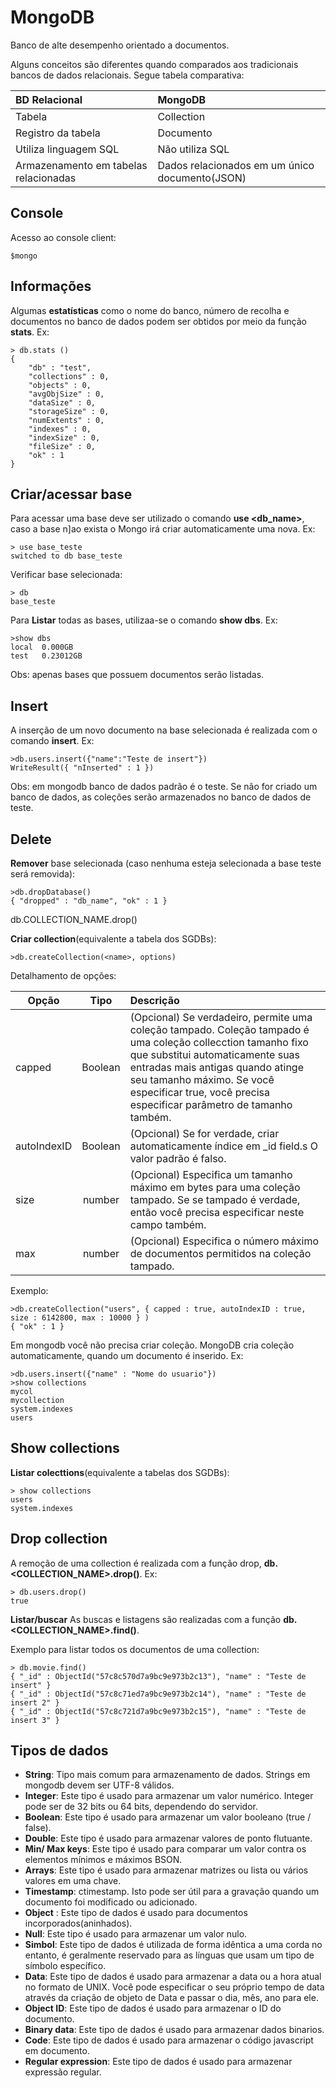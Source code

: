 # MongoDB
Banco de alte desempenho orientado a documentos.

Alguns conceitos são diferentes quando comparados aos tradicionais bancos de dados relacionais. Segue tabela comparativa:

| BD Relacional      | MongoDB       |
| :----------------- |:--------------|
| Tabela             | Collection    |
| Registro da tabela | Documento     |
| Utiliza linguagem SQL | Não utiliza SQL |
| Armazenamento em tabelas relacionadas | Dados relacionados em um único documento(JSON) |

## Console
Acesso ao console client:
```shell
$mongo
```
## Informações
Algumas **estatísticas** como o nome do banco, número de recolha e documentos no banco de dados podem ser obtidos por meio da função **stats**. Ex:
```shell
> db.stats ()
{
	"db" : "test",
	"collections" : 0,
	"objects" : 0,
	"avgObjSize" : 0,
	"dataSize" : 0,
	"storageSize" : 0,
	"numExtents" : 0,
	"indexes" : 0,
	"indexSize" : 0,
	"fileSize" : 0,
	"ok" : 1
}
```

## Criar/acessar base
Para acessar uma base deve ser utilizado o comando **use <db_name>**, caso a base n]ao exista o Mongo irá criar automaticamente uma nova. Ex:
```shell
> use base_teste
switched to db base_teste
```

Verificar base selecionada:
```shell
> db
base_teste
```

Para **Listar** todas as bases, utilizaa-se o comando **show dbs**. Ex:
```shell
>show dbs
local  0.000GB
test   0.23012GB
```
Obs: apenas bases que possuem documentos serão listadas.

## Insert
A inserção de um novo documento na base selecionada é realizada com o comando **insert**. Ex:
```
>db.users.insert({"name":"Teste de insert"})
WriteResult({ "nInserted" : 1 })
```
Obs: em mongodb banco de dados padrão é o teste. Se não for criado um banco de dados, as coleções serão armazenados no banco de dados de teste.

## Delete
**Remover** base selecionada (caso nenhuma esteja selecionada a base teste será removida):
```
>db.dropDatabase()
{ "dropped" : "db_name", "ok" : 1 }
```

db.COLLECTION_NAME.drop()

**Criar collection**(equivalente a tabela dos SGDBs):
```
>db.createCollection(<name>, options)
```

Detalhamento de opções:

| Opção         | Tipo     | Descrição  |
| ------------- |:--------:| :-----|
| capped        | Boolean  | (Opcional) Se verdadeiro, permite uma coleção tampado. Coleção tampado é uma coleção collecction tamanho fixo que substitui automaticamente suas entradas mais antigas quando atinge seu tamanho máximo. Se você especificar true, você precisa especificar parâmetro de tamanho também. |
| autoIndexID   | Boolean  | (Opcional) Se for verdade, criar automaticamente índice em _id field.s O valor padrão é falso. |
| size          | number   | (Opcional) Especifica um tamanho máximo em bytes para uma coleção tampado. Se se tampado é verdade, então você precisa especificar neste campo também. |
| max           | number   | (Opcional) Especifica o número máximo de documentos permitidos na coleção tampado. |

Exemplo:
```
>db.createCollection("users", { capped : true, autoIndexID : true, size : 6142800, max : 10000 } )
{ "ok" : 1 }
```

Em mongodb você não precisa criar coleção. MongoDB cria coleção automaticamente, quando um documento é inserido. Ex:
```
>db.users.insert({"name" : "Nome do usuario"})
>show collections
mycol
mycollection
system.indexes
users
```
## Show collections
**Listar colecttions**(equivalente a tabelas dos SGDBs):
```
> show collections
users
system.indexes
```
## Drop collection
A remoção de uma collection é realizada com a função drop, **db.<COLLECTION_NAME>.drop()**. Ex:
```shell
> db.users.drop()
true
```

**Listar/buscar**
As buscas e listagens são realizadas com a função **db.<COLLECTION_NAME>.find()**.

Exemplo para listar todos os documentos de uma collection:
```shell
> db.movie.find()
{ "_id" : ObjectId("57c8c570d7a9bc9e973b2c13"), "name" : "Teste de insert" }
{ "_id" : ObjectId("57c8c71ed7a9bc9e973b2c14"), "name" : "Teste de insert 2" }
{ "_id" : ObjectId("57c8c721d7a9bc9e973b2c15"), "name" : "Teste de insert 3" }
```

## Tipos de dados
 * **String**: Tipo mais comum para armazenamento de dados. Strings em mongodb devem ser UTF-8 válidos.
 * **Integer**: Este tipo é usado para armazenar um valor numérico. Integer pode ser de 32 bits ou 64 bits, dependendo do servidor.
 * **Boolean**: Este tipo é usado para armazenar um valor booleano (true / false).
 * **Double**: Este tipo é usado para armazenar valores de ponto flutuante.
 * **Min/ Max keys**: Este tipo é usado para comparar um valor contra os elementos mínimos e máximos BSON.
 * **Arrays**: Este tipo é usado para armazenar matrizes ou lista ou vários valores em uma chave.
 * **Timestamp**: ctimestamp. Isto pode ser útil para a gravação quando um documento foi modificado ou adicionado.
 * **Object** : Este tipo de dados é usado para documentos incorporados(aninhados).
 * **Null**: Este tipo é usado para armazenar um valor nulo.
 * **Simbol**: Este tipo de dados é utilizada de forma idêntica a uma corda no entanto, é geralmente reservado para as línguas que usam um tipo de símbolo específico.
 * **Data**: Este tipo de dados é usado para armazenar a data ou a hora atual no formato de UNIX. Você pode especificar o seu próprio tempo de data através da criação de objeto de Data e passar o dia, mês, ano para ele.
 * **Object ID**: Este tipo de dados é usado para armazenar o ID do documento.
 * **Binary data**: Este tipo de dados é usado para armazenar dados binarios.
 * **Code**: Este tipo de dados é usado para armazenar o código javascript em documento.
 * **Regular expression**: Este tipo de dados é usado para armazenar expressão regular.

